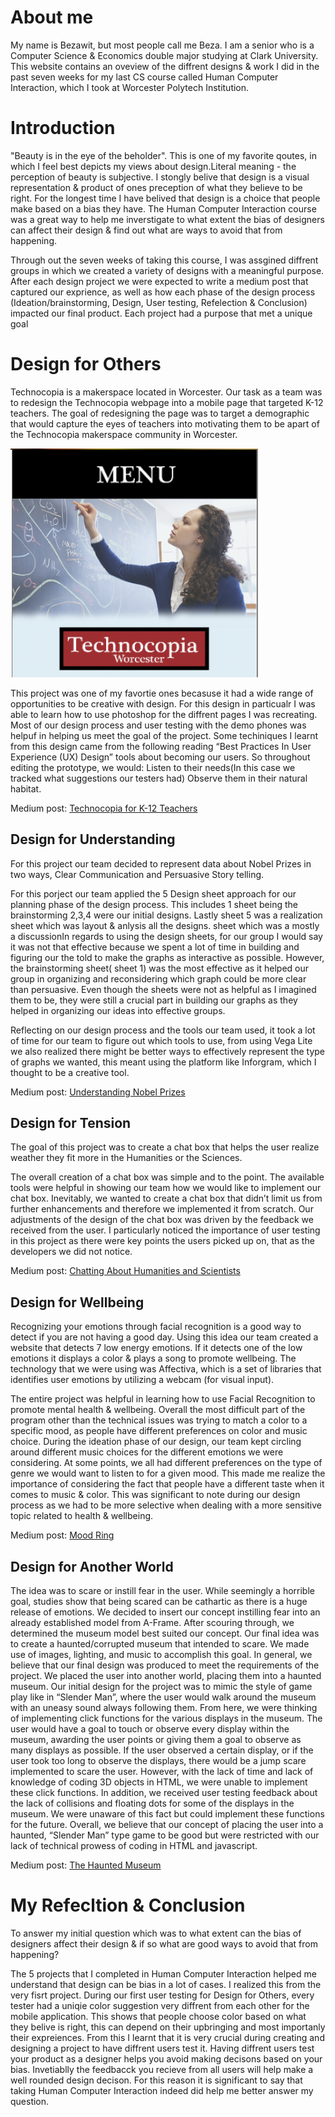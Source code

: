  
 
# About me

My name is Bezawit, but most people call me Beza. I am a senior who is a Computer Science & Economics double major studying at Clark University. This website contains an oveview of the diffrent designs & work I did in the past seven weeks for my last CS course called Human Computer Interaction, which I took at Worcester Polytech Institution. 

# Introduction

"Beauty is in the eye of the beholder". This is one of my favorite qoutes, in which I feel best depicts my views about design.Literal meaning - the perception of beauty is subjective. I stongly belive that design is a visual representation & product of ones preception of what they believe to be right. For the longest time I have belived that design is a choice that people make based on a bias they have. The Human Computer Interaction  course was a great way to help me inverstigate to what extent the bias of designers can affect their design & find out what are ways to avoid that from happening.

Through out the seven weeks of taking this course, I was assgined diffrent groups in which we created a variety of designs with a meaningful purpose. After each design project we were expected to write a medium post that captured our exprience, as well as how each phase of the design process (Ideation/brainstorming, Design, User testing, Refelection & Conclusion) impacted our final product. Each project had a purpose that met a unique goal


# Design for Others

Technocopia is a makerspace located in Worcester. Our task as a team was to redesign the Technocopia webpage into a mobile page that targeted K-12 teachers. The goal of redesigning the page was to target a demographic that would capture the eyes of teachers into motivating them to be apart of the Technocopia makerspace community in Worcester.

![Image](image.png)

This project was one of my favortie ones becasuse it had a wide range of opportunities to be creative with design. For this design in particualr I was able to learn how to use photoshop for the diffrent pages I was recreating. Most of our design process and user testing with the demo phones was helpuf in helping us meet the goal of the project.
Some  techiniques I learnt from this design came from the following reading “Best Practices In User Experience (UX) Design” tools about becoming our users. So throughout editing the prototype, we would: Listen to their needs(In this case we tracked what suggestions our testers had) Observe them in their natural habitat. 

Medium post: [Technocopia for K-12 Teachers](https://medium.com/@kendog95/design-for-others-df0d936dbd40)


## Design for Understanding

For this project our team decided to represent data about Nobel Prizes in two ways, Clear Communication and Persuasive Story telling.

For this porject our team applied the 5 Design sheet approach for our planning phase of the design process. This includes 1 sheet being the brainstorming 2,3,4 were our initial designs. Lastly sheet 5 was a realization sheet which was layout & anlysis all the designs. sheet which was a mostly a discussionIn regards to using the design sheets, for our group I would say it was not that effective because we spent a lot of time in building and figuring our the told to make the graphs as interactive as possible. However, the brainstorming sheet( sheet 1) was the most effective as it helped our group in organizing and reconsidering which graph could be more clear than persuasive. Even though the sheets were not as helpful as I imagined them to be, they were still a crucial part in building our graphs as they helped in organizing our ideas into effective groups.

Reflecting on our design process and the tools our team used, it took a lot of time for our team to figure out which tools to use, from using Vega Lite we also realized there might be better ways to effectively represent the type of graphs we wanted, this meant using the platform like Inforgram, which I thought to be a creative tool.

Medium post: [Understanding Nobel Prizes](https://medium.com/@bezawit.ayalew/design-for-understanding-f158f7615f15)

## Design for Tension

The goal of this project was to create a chat box that helps the user realize weather they fit more in the Humanities or the Sciences.

The overall creation of a chat box was simple and to the point. The available tools were helpful in showing our team how we would like to implement our chat box. Inevitably, we wanted to create a chat box that didn’t limit us from further enhancements and therefore we implemented it from scratch. Our adjustments of the design of the chat box was driven by the feedback we received from the user. I particularly noticed the importance of user testing in this project as there were key points the users picked up on, that as the developers we did not notice.

Medium post: [Chatting About Humanities and Scientists](https://medium.com/@bezawit.ayalew/design-for-tension-humanities-vs-sciences-789c74aacae8)

## Design for Wellbeing

Recognizing your emotions through facial recognition is a good way to detect if you are not having a good day. Using this idea our team created a website that detects 7 low energy emotions. If it detects one of the low emotions it displays a color & plays a song to promote wellbeing. The technology that we were using was Affectiva, which is a set of libraries that identifies user emotions by utilizing a webcam (for visual input).

The entire project was helpful in learning how to use Facial Recognition to promote mental health & wellbeing. Overall the most difficult part of the program other than the technical issues was trying to match a color to a specific mood, as people have different preferences on color and music choice. During the ideation phase of our design, our team kept circling around different music choices for the different emotions we were considering. At some points, we all had different preferences on the type of genre we would want to listen to for a given mood. This made me realize the importance of considering the fact that people have a different taste when it comes to music & color. This was significant to note during our design process as we had to be more selective when dealing with a more sensitive topic related to health & wellbeing.

Medium post: [Mood Ring](https://medium.com/@bezawit.ayalew/design-for-wellbeing-f67ed57501a1)

## Design for Another World

The idea was to scare or instill fear in the user. While seemingly a horrible goal, studies show that being scared can be cathartic as there is a huge release of emotions. We decided to insert our concept instilling fear into an already established model from A-Frame. After scouring through, we determined the museum model best suited our concept. Our final idea was to create a haunted/corrupted museum that intended to scare. We made use of images, lighting, and music to accomplish this goal.
In general, we believe that our final design was produced to meet the requirements of the project. We placed the user into another world, placing them into a haunted museum. Our initial design for the project was to mimic the style of game play like in “Slender Man”, where the user would walk around the museum with an uneasy sound always following them. From here, we were thinking of implementing click functions for the various displays in the museum. The user would have a goal to touch or observe every display within the museum, awarding the user points or giving them a goal to observe as many displays as possible. If the user observed a certain display, or if the user took too long to observe the displays, there would be a jump scare implemented to scare the user. However, with the lack of time and lack of knowledge of coding 3D objects in HTML, we were unable to implement these click functions. In addition, we received user testing feedback about the lack of collisions and floating dots for some of the displays in the museum. We were unaware of this fact but could implement these functions for the future. Overall, we believe that our concept of placing the user into a haunted, “Slender Man” type game to be good but were restricted with our lack of technical prowess of coding in HTML and javascript.

Medium post: [The Haunted Museum](https://medium.com/@kendog95/design-for-another-world-af091294189d)

# My Refecltion & Conclusion 

To answer my initial question which was to what extent can the bias of designers affect their design & if so what are good ways to avoid that from happening?

The 5 projects that I completed in Human Computer Interaction helped me understand that design can be bias in a lot of cases. I realized this from the very fisrt project. During our first user testing for Design for Others, every tester had a uniqie color suggestion very diffrent from each other for the mobile application. This shows that people choose color based on what they belive is right, this can depend on their upbringing and most importanly their expreiences. From this I learnt that it is very crucial during creating and designing a project to have diffrent users test it. Having diffrent users test your product as a designer helps you avoid making decisons based on your bias. Invetiablly the feedbacck you recieve from all users will help make a well rounded design decison. For this reason it is significant to say that taking Human Computer Interaction indeed did help me better answer my question.
